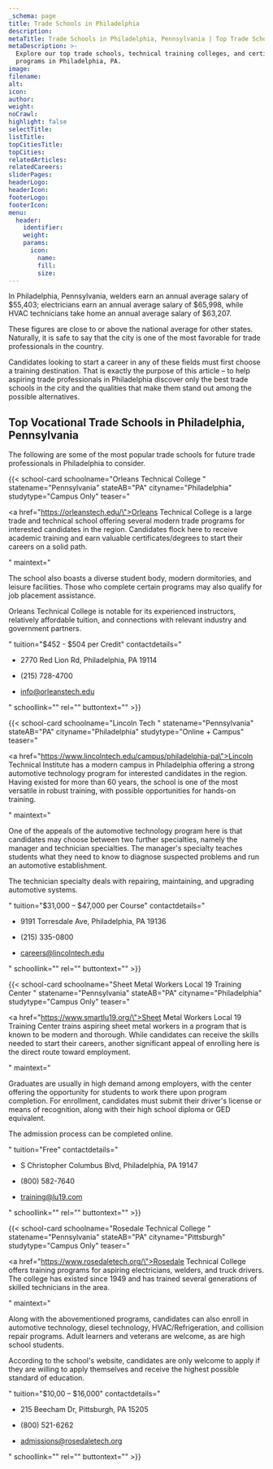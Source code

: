```yaml
---
_schema: page
title: Trade Schools in Philadelphia
description:
metaTitle: Trade Schools in Philadelphia, Pennsylvania | Top Trade Schools
metaDescription: >-
  Explore our top trade schools, technical training colleges, and certificate
  programs in Philadelphia, PA.
image:
filename:
alt:
icon:
author:
weight:
noCrawl:
highlight: false
selectTitle:
listTitle:
topCitiesTitle:
topCities:
relatedArticles:
relatedCareers:
sliderPages:
headerLogo:
headerIcon:
footerLogo:
footerIcon:
menu:
  header:
    identifier:
    weight:
    params:
      icon:
        name:
        fill:
        size:
---
```

In Philadelphia, Pennsylvania, welders earn an annual average salary of $55,403; electricians earn an annual average salary of $65,998, while HVAC technicians take home an annual average salary of $63,207.

These figures are close to or above the national average for other states. Naturally, it is safe to say that the city is one of the most favorable for trade professionals in the country.

Candidates looking to start a career in any of these fields must first choose a training destination. That is exactly the purpose of this article – to help aspiring trade professionals in Philadelphia discover only the best trade schools in the city and the qualities that make them stand out among the possible alternatives.

## **Top Vocational Trade Schools in Philadelphia, Pennsylvania**

The following are some of the most popular trade schools for future trade professionals in Philadelphia to consider.

{{< school-card schoolname="Orleans Technical College " statename="Pennsylvania" stateAB="PA" cityname="Philadelphia" studytype="Campus Only" teaser="<p><a href=\"https://orleanstech.edu/\">Orleans Technical College</a> is a large trade and technical school offering several modern trade programs for interested candidates in the region. Candidates flock here to receive academic training and earn valuable certificates/degrees to start their careers on a solid path.</p>" maintext="<p>The school also boasts a diverse student body, modern dormitories, and leisure facilities. Those who complete certain programs may also qualify for job placement assistance.</p><p>Orleans Technical College is notable for its experienced instructors, relatively affordable tuition, and connections with relevant industry and government partners.</p>" tuition="$452 - $504 per Credit" contactdetails="<ul><li><p>2770 Red Lion Rd, Philadelphia, PA 19114</p></li><li><p>(215) 728-4700</p></li><li><p>info@orleanstech.edu</p></li></ul>" schoollink="" rel="" buttontext="" >}}

{{< school-card schoolname="Lincoln Tech " statename="Pennsylvania" stateAB="PA" cityname="Philadelphia" studytype="Online + Campus" teaser="<p><a href=\"https://www.lincolntech.edu/campus/philadelphia-pa\">Lincoln Technical Institute</a> has a modern campus in Philadelphia offering a strong automotive technology program for interested candidates in the region. Having existed for more than 60 years, the school is one of the most versatile in robust training, with possible opportunities for hands-on training.</p>" maintext="<p>One of the appeals of the automotive technology program here is that candidates may choose between two further specialties, namely the manager and technician specialties. The manager's specialty teaches students what they need to know to diagnose suspected problems and run an automotive establishment.</p><p>The technician specialty deals with repairing, maintaining, and upgrading automotive systems.</p>" tuition="$31,000 – $47,000 per Course" contactdetails="<ul><li><p>9191 Torresdale Ave, Philadelphia, PA 19136</p></li><li><p>(215) 335-0800</p></li><li><p>careers@lincolntech.edu</p></li></ul>" schoollink="" rel="" buttontext="" >}}

{{< school-card schoolname="Sheet Metal Workers Local 19 Training Center " statename="Pennsylvania" stateAB="PA" cityname="Philadelphia" studytype="Campus Only" teaser="<p><a href=\"https://www.smartlu19.org/\">Sheet Metal Workers Local 19 Training Center</a> trains aspiring sheet metal workers in a program that is known to be modern and thorough. While candidates can receive the skills needed to start their careers, another significant appeal of enrolling here is the direct route toward employment.</p>" maintext="<p>Graduates are usually in high demand among employers, with the center offering the opportunity for students to work there upon program completion. For enrollment, candidates must submit their driver's license or means of recognition, along with their high school diploma or GED equivalent.</p><p>The admission process can be completed online.</p>" tuition="Free" contactdetails="<ul><li><p>S Christopher Columbus Blvd, Philadelphia, PA 19147</p></li><li><p>(800) 582-7640</p></li><li><p>training@lu19.com</p></li></ul>" schoollink="" rel="" buttontext="" >}}

{{< school-card schoolname="Rosedale Technical College " statename="Pennsylvania" stateAB="PA" cityname="Pittsburgh" studytype="Campus Only" teaser="<p><a href=\"https://www.rosedaletech.org/\">Rosedale Technical College</a> offers training programs for aspiring electricians, welders, and truck drivers. The college has existed since 1949 and has trained several generations of skilled technicians in the area.</p>" maintext="<p>Along with the abovementioned programs, candidates can also enroll in automotive technology, diesel technology, HVAC/Refrigeration, and collision repair programs. Adult learners and veterans are welcome, as are high school students.</p><p>According to the school's website, candidates are only welcome to apply if they are willing to apply themselves and receive the highest possible standard of education.</p>" tuition="$10,00 – $16,000" contactdetails="<ul><li><p>215 Beecham Dr, Pittsburgh, PA 15205</p></li><li><p>(800) 521-6262</p></li><li><p>admissions@rosedaletech.org</p></li></ul>" schoollink="" rel="" buttontext="" >}}